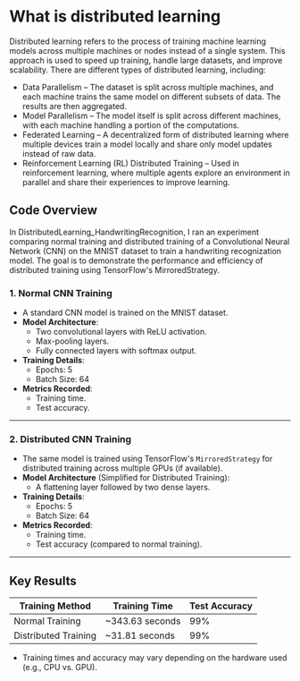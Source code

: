 # What is distributed learning
Distributed learning refers to the process of training machine learning models across multiple machines or nodes instead of a single system. This approach is used to speed up training, handle large datasets, and improve scalability. There are different types of distributed learning, including:

  -  Data Parallelism – The dataset is split across multiple machines, and each machine trains the same model on different subsets of data. The results are then aggregated.
  -  Model Parallelism – The model itself is split across different machines, with each machine handling a portion of the computations.
  -  Federated Learning – A decentralized form of distributed learning where multiple devices train a model locally and share only model updates instead of raw data.
  -  Reinforcement Learning (RL) Distributed Training – Used in reinforcement learning, where multiple agents explore an environment in parallel and share their experiences to improve learning.

## Code Overview
In DistributedLearning_HandwritingRecognition, I ran an experiment comparing normal training and distributed training of a Convolutional Neural Network (CNN) on the MNIST dataset to train a handwriting recognization model.
The goal is to demonstrate the performance and efficiency of distributed training using TensorFlow's MirroredStrategy.
### 1. Normal CNN Training
- A standard CNN model is trained on the MNIST dataset.
- **Model Architecture**:
  - Two convolutional layers with ReLU activation.
  - Max-pooling layers.
  - Fully connected layers with softmax output.
- **Training Details**:
  - Epochs: 5
  - Batch Size: 64
- **Metrics Recorded**:
  - Training time.
  - Test accuracy.

---

### 2. Distributed CNN Training
- The same model is trained using TensorFlow's `MirroredStrategy` for distributed training across multiple GPUs (if available).
- **Model Architecture** (Simplified for Distributed Training):
  - A flattening layer followed by two dense layers.
- **Training Details**:
  - Epochs: 5
  - Batch Size: 64
- **Metrics Recorded**:
  - Training time.
  - Test accuracy (compared to normal training).

---

## Key Results

| **Training Method**   | **Training Time** | **Test Accuracy** |
|------------------------|-------------------|-------------------|
| Normal Training        | ~343.63 seconds   | 99%               |
| Distributed Training   | ~31.81 seconds    | 99%               |

- Training times and accuracy may vary depending on the hardware used (e.g., CPU vs. GPU).
